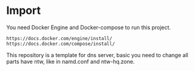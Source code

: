 # Import

You need Docker Engine and Docker-compose to run this project.

```
https://docs.docker.com/engine/install/
https://docs.docker.com/compose/install/
```

This repository is a template for dns server, basic you need to change all parts have ntw, like in namd.conf and ntw-hq.zone.
